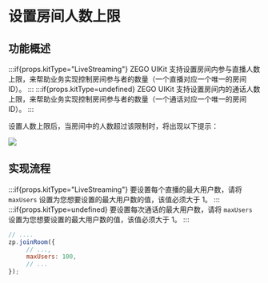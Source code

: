 # 设置房间人数上限


## 功能概述
:::if{props.kitType="LiveStreaming"}
ZEGO UIKit 支持设置房间内参与直播人数上限，来帮助业务实现控制房间参与者的数量（一个直播对应一个唯一的房间 ID）。
:::
:::if{props.kitType=undefined}
ZEGO UIKit 支持设置房间内的通话人数上限，来帮助业务实现控制房间参与者的数量（一个通话对应一个唯一的房间 ID）。
:::

设置人数上限后，当房间中的人数超过该限制时，将出现以下提示：

<Frame width="512" height="auto" caption=""><img src="https://doc-media.zego.im/sdk-doc/Pics/Prebuilt_Web/joinRoom_maxUsers.jpg" /></Frame>

## 实现流程

:::if{props.kitType="LiveStreaming"}
要设置每个直播的最大用户数，请将 `maxUsers` 设置为您想要设置的最大用户数的值，该值必须大于 1。
:::
:::if{props.kitType=undefined}
要设置每次通话的最大用户数，请将 `maxUsers` 设置为您想要设置的最大用户数的值，该值必须大于 1。
:::

```javascript
// ....
zp.joinRoom({
     // ...,
     maxUsers: 100,
     // ...
});
```

<Content kitType="LiveStreaming"/>